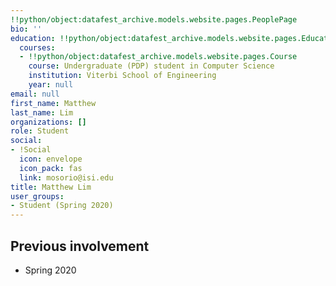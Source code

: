 ```yaml
---
!!python/object:datafest_archive.models.website.pages.PeoplePage
bio: ''
education: !!python/object:datafest_archive.models.website.pages.Education
  courses:
  - !!python/object:datafest_archive.models.website.pages.Course
    course: Undergraduate (PDP) student in Computer Science
    institution: Viterbi School of Engineering
    year: null
email: null
first_name: Matthew
last_name: Lim
organizations: []
role: Student
social:
- !Social
  icon: envelope
  icon_pack: fas
  link: mosorio@isi.edu
title: Matthew Lim
user_groups:
- Student (Spring 2020)
---
```



## Previous involvement

* Spring 2020

